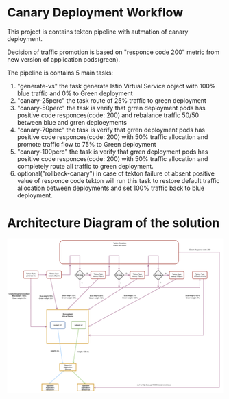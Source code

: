 # Canary Deployment Workflow

This project is contains tekton pipeline with autmation of canary deployment.

Decision of traffic promotion is based on "responce code 200" metric from new version of application pods(green).

The pipeline is contains 5 main tasks:

1. "generate-vs" the task generate Istio Virtual Service object with 100% blue traffic and 0% to Green deployment
2. "canary-25perc" the task route of 25% traffic to green deployment
3. "canary-50perc" the task is verify that grren deployment pods has positive code responces(code: 200) and rebalance traffic 50/50 between blue and grren deploeyments
4. "canary-70perc" the task is verify that grren deployment pods has positive code responces(code: 200) with 50% traffic allocation and promote traffic flow to 75% to Green deployment
5. "canary-100perc" the task is verify that grren deployment pods has positive code responces(code: 200) with 50% traffic allocation and completely route all traffic to green deployment.
6. optional("rollback-canary") in case of tekton failure ot absent positive value of responce code tekton will run this task to restore default traffic allocation between deployments and set 100% traffic back to blue deployment.


# Architecture Diagram of the solution

![alt text1][logo2]

[logo2]: canary-deployment.png "canary"

